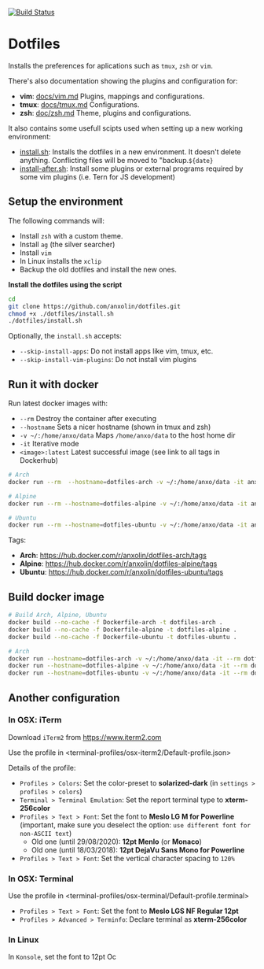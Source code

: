 [![Build Status](https://travis-ci.org/anxolin/dotfiles.svg?branch=master)](https://travis-ci.org/anxolin/dotfiles)

# Dotfiles

Installs the preferences for aplications such as `tmux`, `zsh` or `vim`.

There's also documentation showing the plugins and configuration for:

- **vim**: [docs/vim.md](docs/vim.md) Plugins, mappings and configurations.
- **tmux**: [docs/tmux.md](docs/tmux.md) Configurations.
- **zsh**: [doc/zsh.md](docs/zsh.md) Theme, plugins and configurations.

It also contains some usefull scipts used when setting up a new working environment:

- [install.sh](install.sh): Installs the dotfiles in a new environment.
  It doesn't delete anything. Conflicting files will be moved to "backup.`${date}`
- [install-after.sh](install.sh): Install some plugins or external programs required by some vim plugins (i.e. Tern for JS development)

## Setup the environment

The following commands will:

- Install `zsh` with a custom theme.
- Install `ag` (the silver searcher)
- Install `vim`
- In Linux installs the `xclip`
- Backup the old dotfiles and install the new ones.

**Install the dotfiles using the script**

```bash
cd
git clone https://github.com/anxolin/dotfiles.git
chmod +x ./dotfiles/install.sh
./dotfiles/install.sh
```

Optionally, the `install.sh` accepts:

- `--skip-install-apps`: Do not install apps like vim, tmux, etc.
- `--skip-install-vim-plugins`: Do not install vim plugins

## Run it with docker

Run latest docker images with:

- `--rm` Destroy the container after executing
- `--hostname` Sets a nicer hostname (shown in tmux and zsh)
- `-v ~/:/home/anxo/data` Maps `/home/anxo/data` to the host home dir
- `-it` Iterative mode
- `<image>:latest` Latest successful image (see link to all tags in Dockerhub)

```bash
# Arch
docker run --rm  --hostname=dotfiles-arch -v ~/:/home/anxo/data -it anxolin/dotfiles-arch:latest

# Alpine
docker run --rm --hostname=dotfiles-alpine -v ~/:/home/anxo/data -it anxolin/dotfiles-alpine:latest

# Ubuntu
docker run --rm --hostname=dotfiles-ubuntu -v ~/:/home/anxo/data -it anxolin/dotfiles-ubuntu:latest
```

Tags:

- **Arch**: https://hub.docker.com/r/anxolin/dotfiles-arch/tags
- **Alpine**: https://hub.docker.com/r/anxolin/dotfiles-alpine/tags
- **Ubuntu**: https://hub.docker.com/r/anxolin/dotfiles-ubuntu/tags

## Build docker image

```bash
# Build Arch, Alpine, Ubuntu
docker build --no-cache -f Dockerfile-arch -t dotfiles-arch .
docker build --no-cache -f Dockerfile-alpine -t dotfiles-alpine .
docker build --no-cache -f Dockerfile-ubuntu -t dotfiles-ubuntu .

# Arch
docker run --hostname=dotfiles-arch -v ~/:/home/anxo/data -it --rm dotfiles-arch
docker run --hostname=dotfiles-alpine -v ~/:/home/anxo/data -it --rm dotfiles-alpine
docker run --hostname=dotfiles-ubuntu -v ~/:/home/anxo/data -it --rm dotfiles-ubuntu
```

## Another configuration

### In OSX: iTerm

Download `iTerm2` from https://www.iterm2.com

Use the profile in <terminal-profiles/osx-iterm2/Default-profile.json>

Details of the profile:

- `Profiles > Colors`: Set the color-preset to **solarized-dark** (in `settings > profiles > colors`)
- `Terminal > Terminal Emulation`: Set the report terminal type to **xterm-256color**
- `Profiles > Text > Font`: Set the font to **Meslo LG M for Powerline** (important, make sure you deselect the option: `use different font for non-ASCII text`)
  - Old one (until 29/08/2020): **12pt Menlo** (or **Monaco**)
  - Old one (until 18/03/2018): **12pt DejaVu Sans Mono for Powerline**
- `Profiles > Text > Font`: Set the vertical character spacing to `120%`

### In OSX: Terminal

Use the profile in <terminal-profiles/osx-terminal/Default-profile.terminal>

- `Profiles > Text > Font`: Set the font to **Meslo LGS NF Regular 12pt**
- `Profiles > Advanced > Terminfo`: Declare terminal as **xterm-256color**

### In Linux

In `Konsole`, set the font to 12pt Oc
